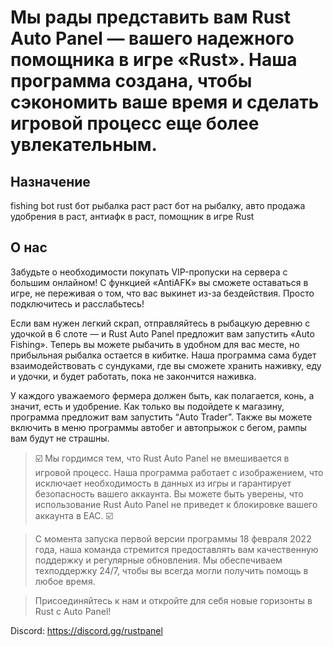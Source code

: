 # Мы рады представить вам Rust Auto Panel — вашего надежного помощника в игре «Rust». Наша программа создана, чтобы сэкономить ваше время и сделать игровой процесс еще более увлекательным. #
## Назначение
fishing bot rust бот рыбалка раст раст бот на рыбалку, авто продажа удобрения в раст, антиафк в раст, помощник в игре Rust
## О нас
Забудьте о необходимости покупать VIP-пропуски на сервера с большим онлайном! С функцией «AntiAFK» вы сможете оставаться в игре, не переживая о том, что вас выкинет из-за бездействия. Просто подключитесь и расслабьтесь!

Если вам нужен легкий скрап, отправляйтесь в рыбацкую деревню с удочкой в 6 слоте — и Rust Auto Panel предложит вам запустить «Auto Fishing». Теперь вы можете рыбачить в удобном для вас месте, но прибыльная рыбалка остается в кибитке. Наша программа сама будет взаимодействовать с сундуками, где вы сможете хранить наживку, еду и удочки, и будет работать, пока не закончится наживка.

У каждого уважаемого фермера должен быть, как полагается, конь, а значит, есть и удобрение. Как только вы подойдете к магазину, программа предложит вам запустить “Auto Trader”. Также вы можете включить в меню программы автобег и автопрыжок с бегом, рампы вам будут не страшны.

> ☑️ ﻿﻿Мы гордимся тем, что Rust Auto Panel не вмешивается в игровой процесс. Наша программа работает с изображением, что исключает необходимость в данных из игры и гарантирует безопасность вашего аккаунта. Вы можете быть уверены, что использование Rust Auto Panel не приведет к блокировке вашего аккаунта в EAC. ☑️

>  С момента запуска первой версии программы 18 февраля 2022 года, наша команда стремится предоставлять вам качественную поддержку и регулярные обновления. Мы обеспечиваем техподдержку 24/7, чтобы вы всегда могли получить помощь в любое время.

> Присоединяйтесь к нам и откройте для себя новые горизонты в Rust с Auto Panel!

Discord: https://discord.gg/rustpanel
